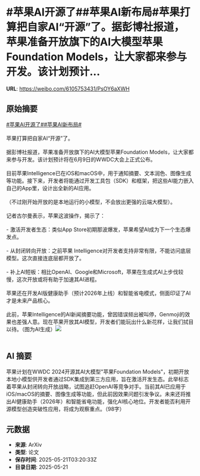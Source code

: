 # #苹果AI开源了##苹果AI新布局#苹果打算把自家AI“开源”了。据彭博社报道，苹果准备开放旗下的AI大模型苹果Foundation Models，让大家都来参与开发。该计划预计...

**URL**: https://weibo.com/6105753431/PsOY6aXWH

## 原始摘要

<a href="https://m.weibo.cn/search?containerid=231522type%3D1%26t%3D10%26q%3D%23%E8%8B%B9%E6%9E%9CAI%E5%BC%80%E6%BA%90%E4%BA%86%23&amp;extparam=%23%E8%8B%B9%E6%9E%9CAI%E5%BC%80%E6%BA%90%E4%BA%86%23" data-hide=""><span class="surl-text">#苹果AI开源了#</span></a><a href="https://m.weibo.cn/search?containerid=231522type%3D1%26t%3D10%26q%3D%23%E8%8B%B9%E6%9E%9CAI%E6%96%B0%E5%B8%83%E5%B1%80%23&amp;extparam=%23%E8%8B%B9%E6%9E%9CAI%E6%96%B0%E5%B8%83%E5%B1%80%23" data-hide=""><span class="surl-text">#苹果AI新布局#</span></a><br><br>苹果打算把自家AI“开源”了。<br><br>据彭博社报道，苹果准备开放旗下的AI大模型苹果Foundation Models，让大家都来参与开发。该计划预计将在6月9日的WWDC大会上正式公布。<br><br>目前苹果Intelligence已在iOS和macOS中，用于通知摘要、文本润色、图像生成等功能。接下来，开发者将能通过开发工具包（SDK）和框架，把这些AI能力嵌入自己的App里，设计出全新的AI应用。<br><br>（不过刚开始开放的是本地运行的小模型，不会放出更强的云端大模型）。<br><br>记者古尔曼表示，苹果这波操作，揭示了：<br><br>- 激活开发者生态：类似App Store初期那波爆发，苹果希望AI成为下一个生态爆发点。<br><br>- 从封闭转向开放：之前苹果 Intelligence对开发者支持非常有限，不能访问底层模型。这次直接连底层都开放了。<br><br>- 补上AI短板：相比OpenAI、Google和Microsoft，苹果在生成式AI上步伐较慢，这次开放或将有助于加速其AI进程。<br><br>苹果还在开发AI版健康助手（预计2026年上线）和智能省电模式，侧面印证了AI才是未来产品核心。<br><br>此前，苹果Intelligence的AI新闻摘要功能，曾因错误频出被叫停，Genmoji的效果也差强人意。现在苹果开放其AI模型，开发者们能玩出什么新花样，让我们拭目以待。（图为AI生成）<img style="" src="https://tvax2.sinaimg.cn/large/006Fd7o3gy1i1mx2sim4qj30sg0sg7wh.jpg" referrerpolicy="no-referrer"><br><br>

## AI 摘要

苹果计划在WWDC 2024开源其AI大模型"苹果Foundation Models"，初期开放本地小模型供开发者通过SDK集成到第三方应用，旨在激活开发生态。此举标志着苹果从封闭转向开放战略，试图追赶OpenAI等竞争对手。当前其AI已应用于iOS/macOS的摘要、图像生成等功能，但此前因效果问题引发争议。未来还将推出AI健康助手（2026年）和智能省电功能，强化AI核心地位。开发者能否利用开源模型创造突破性应用，将成为观察重点。（98字）

## 元数据

- **来源**: ArXiv
- **类型**: 论文
- **保存时间**: 2025-05-21T03:20:33Z
- **目录日期**: 2025-05-21
